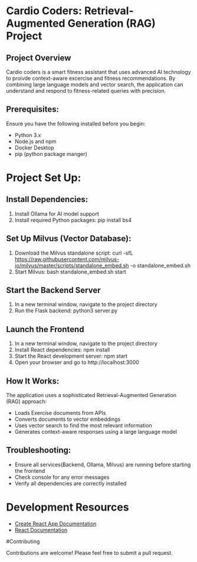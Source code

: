 # **Cardio Coders: Retrieval-Augmented Generation (RAG) Project**

## Project Overview

Cardio coders is a smart fitness assistant that uses advanced AI technology to proivde context-aware excercise and fitness recommendations. By combining large language models and vector search, the application can understand and respond to fitness-related queries with precision.

## Prerequisites:

Ensure you have the following installed before you begin:

- Python 3.x
- Node.js and npm
- Docker Desktop
- pip (python package manger)

# Project Set Up:

## Install Dependencies:

1. Install Ollama for AI model support
2. Install required Python packages:
   pip install bs4

## Set Up Milvus (Vector Database):

1. Download the Milvus standalone script:
   curl -sfL https://raw.githubusercontent.com/milvus-io/milvus/master/scripts/standalone_embed.sh -o standalone_embed.sh
2. Start Milvus:
   bash standalone_embed.sh start

## Start the Backend Server

1. In a new terminal window, navigate to the project directory
2. Run the Flask backend:
   python3 server.py

## Launch the Frontend

1. In a new terminal window, navigate to the project directory
2. Install React dependencies:
   npm install
3. Start the React development server:
   npm start
4. Open your browser and go to http://localhost:3000

## How It Works:

The application uses a sophisticated Retrieval-Augmented Generation (RAG) approach:

- Loads Exercise documents from APIs
- Converts documents to vector embeddings
- Uses vector search to find the most relevant information
- Generates context-aware responses using a large language model

## Troubleshooting:

- Ensure all services(Backend, Ollama, Milvus) are running before starting the frontend
- Check console for any error messages
- Verify all dependencies are correctly installed

# Development Resources

- [Create React App Documentation](https://create-react-app.dev/docs/getting-started/)
- [React Documentation](https://react.dev/)

#Contributing

Contributions are welcome! Please feel free to submit a pull request.
